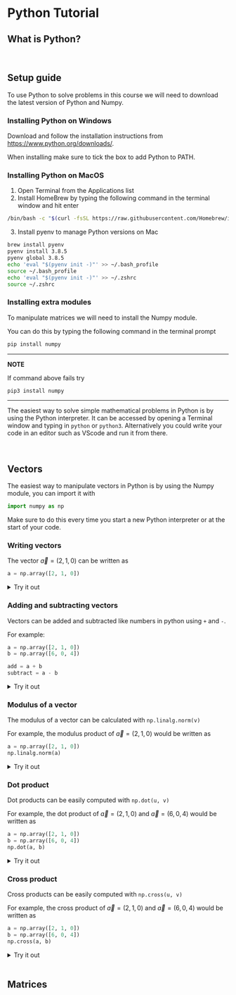 <script type="text/x-mathjax-config">
  MathJax.Hub.Config({
    tex2jax: {
      inlineMath: [ ['$','$'], ["\\(","\\)"] ],
      processEscapes: true
    }
  });
</script>

<script type="text/javascript" async
  src="https://cdnjs.cloudflare.com/ajax/libs/mathjax/2.7.5/MathJax.js?config=TeX-MML-AM_CHTML">
</script>
<script type="text/javascript" src="tutorialSheetScripts.js"> </script>
<link rel="stylesheet" type="text/css" media="all" href="styles.css">

# Python Tutorial

## What is Python?

<!-- Python is an interpreted, object-oriented, high-level programming language with dynamic semantics. Its high-level built in data structures, combined with dynamic typing and dynamic binding, make it very attractive for Rapid Application Development, as well as for use as a scripting or glue language to connect existing components together. Python's simple, easy to learn syntax emphasizes readability and therefore reduces the cost of program maintenance. Python supports modules and packages, which encourages program modularity and code reuse. The Python interpreter and the extensive standard library are available in source or binary form without charge for all major platforms, and can be freely distributed. -->

<br>

## Setup guide

To use Python to solve problems in this course we will need to download the latest version of Python and Numpy.

### Installing Python on Windows

Download and follow the installation instructions from https://www.python.org/downloads/.

When installing make sure to tick the box to add Python to PATH.

### Installing Python on MacOS

1. Open Terminal from the Applications list
2. Install HomeBrew by typing the following command in the terminal window and hit enter

```bash
/bin/bash -c "$(curl -fsSL https://raw.githubusercontent.com/Homebrew/install/HEAD/install.sh)"
```

3. Install pyenv to manage Python versions on Mac

```bash
brew install pyenv
pyenv install 3.8.5
pyenv global 3.8.5
echo 'eval "$(pyenv init -)"' >> ~/.bash_profile
source ~/.bash_profile
echo 'eval "$(pyenv init -)"' >> ~/.zshrc
source ~/.zshrc
```

### Installing extra modules

To manipulate matrices we will need to install the Numpy module.

You can do this by typing the following command in the terminal prompt

```bash
pip install numpy
```

---
**NOTE**

If command above fails try 

```bash
pip3 install numpy
```

---

The easiest way to solve simple mathematical problems in Python is by using the Python interpreter. It can be accessed by opening a Terminal window and typing in `python` or `python3`. Alternatively you could write your code in an editor such as VScode and run it from there.

<br>

## Vectors

The easiest way to manipulate vectors in Python is by using the Numpy module, you can import it with

```python
import numpy as np
```

Make sure to do this every time you start a new Python interpreter or at the start of your code.

### Writing vectors

The vector $\vec{a}= (2,1,0)$ can be written as


```python
a = np.array([2, 1, 0])
```

<details>
<summary>Try it out</summary>

<iframe src="https://trinket.io/embed/python3/ba8f7fa714?outputOnly=true&runOption=console&start=result" width="100%" height="356" frameborder="0" marginwidth="0" marginheight="0" allowfullscreen></iframe>
```

</details>

### Adding and subtracting vectors

Vectors can be added and subtracted like numbers in python using `+` and `-`.

For example:

```python
a = np.array([2, 1, 0])
b = np.array([6, 0, 4])

add = a + b 
subtract = a - b
```

<details>
<summary>Try it out</summary>

<iframe src="https://trinket.io/embed/python3/eb9b29368a?outputOnly=true&runOption=console&start=result" width="100%" height="356" frameborder="0" marginwidth="0" marginheight="0" allowfullscreen></iframe>
```

</details>

### Modulus of a vector

The modulus of a vector can be calculated with `np.linalg.norm(v)`

For example, the modulus product of $\vec{a}= (2,1,0)$ would be written as

```python
a = np.array([2, 1, 0])
np.linalg.norm(a)
```

<details>
<summary>Try it out</summary>

<iframe src="https://trinket.io/embed/python3/8c52e77947?outputOnly=true&runOption=console&start=result" width="100%" height="356" frameborder="0" marginwidth="0" marginheight="0" allowfullscreen></iframe>
```

</details>


### Dot product

Dot products can be easily computed with `np.dot(u, v)`

For example, the dot product of $\vec{a}= (2,1,0)$ and $\vec{a}= (6,0,4)$ would be written as

```python
a = np.array([2, 1, 0])
b = np.array([6, 0, 4])
np.dot(a, b)
```

<details>
<summary>Try it out</summary>

<iframe src="https://trinket.io/embed/python3/41218a1817?outputOnly=true&runOption=console&start=result" width="100%" height="356" frameborder="0" marginwidth="0" marginheight="0" allowfullscreen></iframe>
```

</details>

### Cross product

Cross products can be easily computed with `np.cross(u, v)`

For example, the cross product of $\vec{a}= (2,1,0)$ and $\vec{a}= (6,0,4)$ would be written as

```python
a = np.array([2, 1, 0])
b = np.array([6, 0, 4])
np.cross(a, b)
```

<details>
<summary>Try it out</summary>

<iframe src="https://trinket.io/embed/python3/c38197d4b9?outputOnly=true&runOption=console&start=result" width="100%" height="356" frameborder="0" marginwidth="0" marginheight="0" allowfullscreen></iframe>
```

</details>

<br>

## Matrices